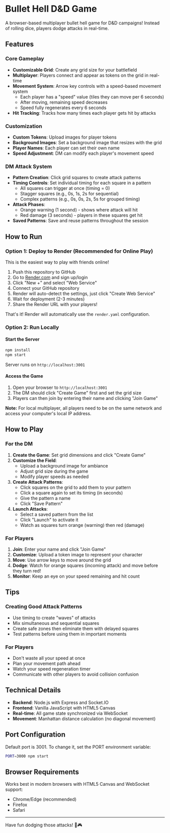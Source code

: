 # Bullet Hell D&D Game

A browser-based multiplayer bullet hell game for D&D campaigns! Instead of rolling dice, players dodge attacks in real-time.

## Features

### Core Gameplay
- **Customizable Grid**: Create any grid size for your battlefield
- **Multiplayer**: Players connect and appear as tokens on the grid in real-time
- **Movement System**: Arrow key controls with a speed-based movement system
  - Each player has a "speed" value (tiles they can move per 6 seconds)
  - After moving, remaining speed decreases
  - Speed fully regenerates every 6 seconds
- **Hit Tracking**: Tracks how many times each player gets hit by attacks

### Customization
- **Custom Tokens**: Upload images for player tokens
- **Background Images**: Set a background image that resizes with the grid
- **Player Names**: Each player can set their own name
- **Speed Adjustment**: DM can modify each player's movement speed

### DM Attack System
- **Pattern Creation**: Click grid squares to create attack patterns
- **Timing Controls**: Set individual timing for each square in a pattern
  - All squares can trigger at once (timing = 0)
  - Stagger squares (e.g., 0s, 1s, 2s for sequential)
  - Complex patterns (e.g., 0s, 0s, 2s, 5s for grouped timing)
- **Attack Phases**:
  - Orange warning (1 second) - shows where attack will hit
  - Red damage (3 seconds) - players in these squares get hit
- **Saved Patterns**: Save and reuse patterns throughout the session

## How to Run

### Option 1: Deploy to Render (Recommended for Online Play)

This is the easiest way to play with friends online!

1. Push this repository to GitHub
2. Go to [Render.com](https://render.com) and sign up/login
3. Click "New +" and select "Web Service"
4. Connect your GitHub repository
5. Render will auto-detect the settings, just click "Create Web Service"
6. Wait for deployment (2-3 minutes)
7. Share the Render URL with your players!

That's it! Render will automatically use the `render.yaml` configuration.

### Option 2: Run Locally

#### Start the Server
```bash
npm install
npm start
```

Server runs on `http://localhost:3001`

#### Access the Game
1. Open your browser to `http://localhost:3001`
2. The DM should click "Create Game" first and set the grid size
3. Players can then join by entering their name and clicking "Join Game"

**Note:** For local multiplayer, all players need to be on the same network and access your computer's local IP address.

## How to Play

### For the DM
1. **Create the Game**: Set grid dimensions and click "Create Game"
2. **Customize the Field**:
   - Upload a background image for ambiance
   - Adjust grid size during the game
   - Modify player speeds as needed
3. **Create Attack Patterns**:
   - Click squares on the grid to add them to your pattern
   - Click a square again to set its timing (in seconds)
   - Give the pattern a name
   - Click "Save Pattern"
4. **Launch Attacks**:
   - Select a saved pattern from the list
   - Click "Launch" to activate it
   - Watch as squares turn orange (warning) then red (damage)

### For Players
1. **Join**: Enter your name and click "Join Game"
2. **Customize**: Upload a token image to represent your character
3. **Move**: Use arrow keys to move around the grid
4. **Dodge**: Watch for orange squares (incoming attack) and move before they turn red!
5. **Monitor**: Keep an eye on your speed remaining and hit count

## Tips

### Creating Good Attack Patterns
- Use timing to create "waves" of attacks
- Mix simultaneous and sequential squares
- Create safe zones then eliminate them with delayed squares
- Test patterns before using them in important moments

### For Players
- Don't waste all your speed at once
- Plan your movement path ahead
- Watch your speed regeneration timer
- Communicate with other players to avoid collision confusion

## Technical Details

- **Backend**: Node.js with Express and Socket.IO
- **Frontend**: Vanilla JavaScript with HTML5 Canvas
- **Real-time**: All game state synchronized via WebSocket
- **Movement**: Manhattan distance calculation (no diagonal movement)

## Port Configuration

Default port is 3001. To change it, set the PORT environment variable:
```bash
PORT=3000 npm start
```

## Browser Requirements

Works best in modern browsers with HTML5 Canvas and WebSocket support:
- Chrome/Edge (recommended)
- Firefox
- Safari

---

Have fun dodging those attacks! 🎲🎮

